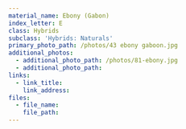 ```yaml
---
material_name: Ebony (Gabon)
index_letter: E
class: Hybrids
subclass: 'Hybrids: Naturals'
primary_photo_path: /photos/43 ebony gaboon.jpg
additional_photos:
  - additional_photo_path: /photos/81-ebony.jpg
  - additional_photo_path:
links:
  - link_title:
    link_address:
files:
  - file_name:
    file_path:
---
```



